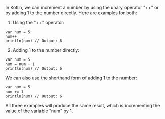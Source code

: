 In Kotlin, we can increment a number by using the unary operator "++" or by adding 1 to the number directly. Here are examples for both:

1. Using the "++" operator:

```
var num = 5
num++
println(num) // Output: 6
```

2. Adding 1 to the number directly:

```
var num = 5
num = num + 1
println(num) // Output: 6
```

We can also use the shorthand form of adding 1 to the number:

```
var num = 5
num += 1
println(num) // Output: 6
``` 

All three examples will produce the same result, which is incrementing the value of the variable "num" by 1.